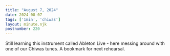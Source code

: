 ```yaml
---
title: "August 7, 2024"
date: 2024-08-07
tags: ['1min', 'chiwas']
layout: minute.njk
postnumber: 220
---	
```


Still learning this instrument called Ableton Live - here messing around with one of our Chiwas tunes. A bookmark for next rehearsal. 
